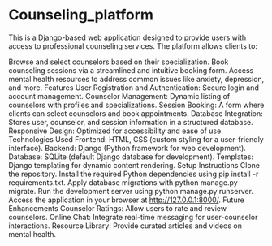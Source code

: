 # Counseling_platform
This is a Django-based web application designed to provide users with access to professional counseling services. The platform allows clients to:

Browse and select counselors based on their specialization.
Book counseling sessions via a streamlined and intuitive booking form.
Access mental health resources to address common issues like anxiety, depression, and more.
Features
User Registration and Authentication: Secure login and account management.
Counselor Management: Dynamic listing of counselors with profiles and specializations.
Session Booking: A form where clients can select counselors and book appointments.
Database Integration: Stores user, counselor, and session information in a structured database.
Responsive Design: Optimized for accessibility and ease of use.
Technologies Used
Frontend: HTML, CSS (custom styling for a user-friendly interface).
Backend: Django (Python framework for web development).
Database: SQLite (default Django database for development).
Templates: Django templating for dynamic content rendering.
Setup Instructions
Clone the repository.
Install the required Python dependencies using pip install -r requirements.txt.
Apply database migrations with python manage.py migrate.
Run the development server using python manage.py runserver.
Access the application in your browser at http://127.0.0.1:8000/.
Future Enhancements
Counselor Ratings: Allow users to rate and review counselors.
Online Chat: Integrate real-time messaging for user-counselor interactions.
Resource Library: Provide curated articles and videos on mental health.
